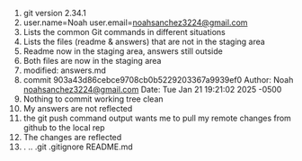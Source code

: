 1. git version 2.34.1
2. user.name=Noah user.email=noahsanchez3224@gmail.com
3. Lists the common Git commands in different situations
4. Lists the files (readme & answers) that are not in the staging area
5. Readme now in the staging area, answers still outside
6. Both files are now in the staging area
7. modified: answers.md
8. commit 903a43d86cebce9708cb0b5229203367a9939ef0
Author: Noah <noahsanchez3224@gmail.com>
Date:   Tue Jan 21 19:21:02 2025 -0500
9. Nothing to commit working tree clean
10. My answers are not reflected
11. the git push command output wants me to pull my remote changes from github to the local rep
12. The changes are reflected
13. .  ..  .git  .gitignore  README.md
